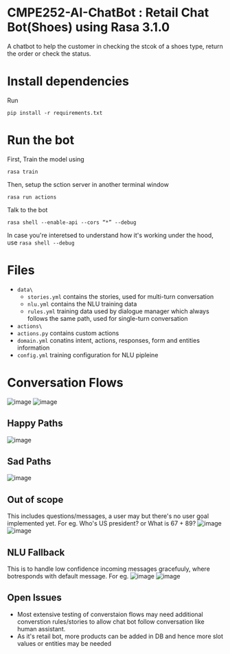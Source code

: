 # CMPE252-AI-ChatBot : Retail Chat Bot(Shoes) using Rasa 3.1.0

A chatbot to help the customer in checking the stcok of a shoes type, return the order or check the status.


# Install dependencies
Run

```
pip install -r requirements.txt
```

# Run the bot

First, Train the model using 
```
rasa train
```

Then, setup the sction server in another terminal window 
```
rasa run actions
```

Talk to the bot
```
rasa shell --enable-api --cors “*” --debug
```

In case you're interetsed to understand how it's working under the hood, use `rasa shell --debug`


# Files
  - `data\`
    - `stories.yml` contains the stories, used for multi-turn conversation
    - `nlu.yml` contains the NLU training data
    - `rules.yml` training data used by dialogue manager which always follows the same path, used for single-turn conversation
  - `actions\`
   - `actions.py` contains custom actions
  - `domain.yml` conatins intent, actions, responses, form and entities information
  - `config.yml` training configuration for NLU pipleine

# Conversation Flows
![image](https://user-images.githubusercontent.com/90728105/166392485-d2caf8e4-4d06-45cd-b70d-a5c02f047933.png)
![image](https://user-images.githubusercontent.com/90728105/166414757-6621dc21-4b0f-4f02-af25-8fef5a037f6b.png)

  ## Happy Paths
 ![image](https://user-images.githubusercontent.com/90728105/166414710-094e3470-554d-46ce-b650-4ec5b20af443.png)
 
  
  ## Sad Paths
   ![image](https://user-images.githubusercontent.com/90728105/166414663-c487d9c9-e4c0-44dc-b590-028de11f8501.png)

  ## Out of scope
   This includes questions/messages, a user may but there's no user goal implemented yet. 
   For eg. Who's US president? or What is 67 + 89?
   ![image](https://user-images.githubusercontent.com/90728105/166393306-75f81132-bae2-4bc6-ba77-909d4919273b.png)
   ![image](https://user-images.githubusercontent.com/90728105/166417284-cef9c7fa-b425-4717-8da0-37d703c2fafb.png)

     
   ## NLU Fallback
   This is to handle low confidence incoming messages gracefuuly, where botresponds with default message.
   For eg. 
   ![image](https://user-images.githubusercontent.com/90728105/166415931-938d3fdb-1a20-4382-91b0-ec24ad59f97b.png)
   ![image](https://user-images.githubusercontent.com/90728105/166417181-a73d19af-b279-4251-b150-50e4e8e758c0.png)
   
   
   ## Open Issues
   - Most extensive testing of converstaion flows may need additional converstion rules/stories to allow chat bot follow conversation like human assistant.
   - As it's retail bot, more products can be added in DB and hence more slot values or entities may be needed


            
  
  
